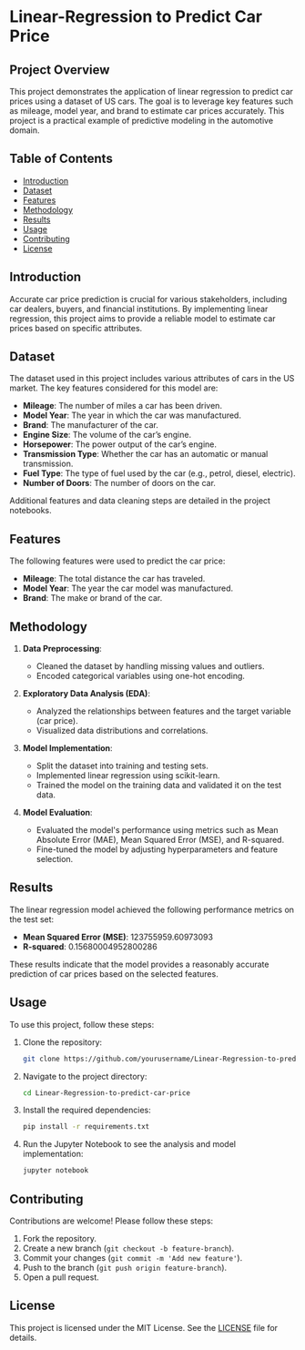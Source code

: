 # Linear-Regression to Predict Car Price

## Project Overview

This project demonstrates the application of linear regression to predict car prices using a dataset of US cars. The goal is to leverage key features such as mileage, model year, and brand to estimate car prices accurately. This project is a practical example of predictive modeling in the automotive domain.

## Table of Contents

- [Introduction](#introduction)
- [Dataset](#dataset)
- [Features](#features)
- [Methodology](#methodology)
- [Results](#results)
- [Usage](#usage)
- [Contributing](#contributing)
- [License](#license)

## Introduction

Accurate car price prediction is crucial for various stakeholders, including car dealers, buyers, and financial institutions. By implementing linear regression, this project aims to provide a reliable model to estimate car prices based on specific attributes.

## Dataset

The dataset used in this project includes various attributes of cars in the US market. The key features considered for this model are:

- **Mileage**: The number of miles a car has been driven.
- **Model Year**: The year in which the car was manufactured.
- **Brand**: The manufacturer of the car.
- **Engine Size**: The volume of the car’s engine.
- **Horsepower**: The power output of the car’s engine.
- **Transmission Type**: Whether the car has an automatic or manual transmission.
- **Fuel Type**: The type of fuel used by the car (e.g., petrol, diesel, electric).
- **Number of Doors**: The number of doors on the car.


Additional features and data cleaning steps are detailed in the project notebooks.

## Features

The following features were used to predict the car price:

- **Mileage**: The total distance the car has traveled.
- **Model Year**: The year the car model was manufactured.
- **Brand**: The make or brand of the car.

## Methodology

1. **Data Preprocessing**: 
    - Cleaned the dataset by handling missing values and outliers.
    - Encoded categorical variables using one-hot encoding.

2. **Exploratory Data Analysis (EDA)**:
    - Analyzed the relationships between features and the target variable (car price).
    - Visualized data distributions and correlations.

3. **Model Implementation**:
    - Split the dataset into training and testing sets.
    - Implemented linear regression using scikit-learn.
    - Trained the model on the training data and validated it on the test data.

4. **Model Evaluation**:
    - Evaluated the model's performance using metrics such as Mean Absolute Error (MAE), Mean Squared Error (MSE), and R-squared.
    - Fine-tuned the model by adjusting hyperparameters and feature selection.

## Results

The linear regression model achieved the following performance metrics on the test set:

- **Mean Squared Error (MSE)**: 123755959.60973093
- **R-squared**: 0.15680004952800286

These results indicate that the model provides a reasonably accurate prediction of car prices based on the selected features.

## Usage

To use this project, follow these steps:

1. Clone the repository:
    ```bash
    git clone https://github.com/yourusername/Linear-Regression-to-predict-car-price.git
    ```

2. Navigate to the project directory:
    ```bash
    cd Linear-Regression-to-predict-car-price
    ```

3. Install the required dependencies:
    ```bash
    pip install -r requirements.txt
    ```

4. Run the Jupyter Notebook to see the analysis and model implementation:
    ```bash
    jupyter notebook
    ```

## Contributing

Contributions are welcome! Please follow these steps:

1. Fork the repository.
2. Create a new branch (`git checkout -b feature-branch`).
3. Commit your changes (`git commit -m 'Add new feature'`).
4. Push to the branch (`git push origin feature-branch`).
5. Open a pull request.

## License

This project is licensed under the MIT License. See the [LICENSE](LICENSE) file for details.

